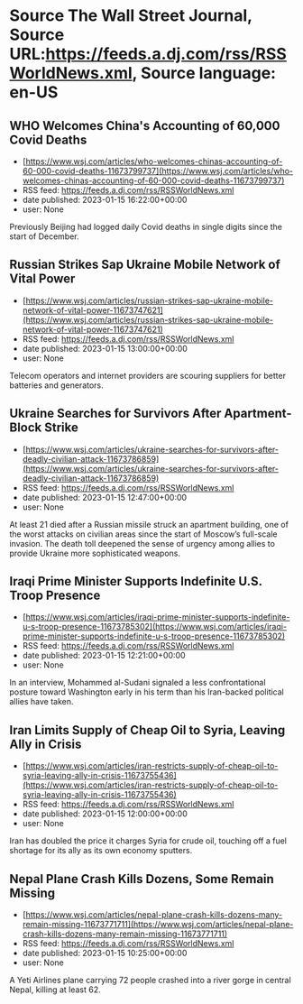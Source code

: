 # Source The Wall Street Journal, Source URL:https://feeds.a.dj.com/rss/RSSWorldNews.xml, Source language: en-US

## WHO Welcomes China's Accounting of 60,000 Covid Deaths
 - [https://www.wsj.com/articles/who-welcomes-chinas-accounting-of-60-000-covid-deaths-11673799737](https://www.wsj.com/articles/who-welcomes-chinas-accounting-of-60-000-covid-deaths-11673799737)
 - RSS feed: https://feeds.a.dj.com/rss/RSSWorldNews.xml
 - date published: 2023-01-15 16:22:00+00:00
 - user: None

Previously Beijing had logged daily Covid deaths in single digits since the start of December.

## Russian Strikes Sap Ukraine Mobile Network of Vital Power
 - [https://www.wsj.com/articles/russian-strikes-sap-ukraine-mobile-network-of-vital-power-11673747621](https://www.wsj.com/articles/russian-strikes-sap-ukraine-mobile-network-of-vital-power-11673747621)
 - RSS feed: https://feeds.a.dj.com/rss/RSSWorldNews.xml
 - date published: 2023-01-15 13:00:00+00:00
 - user: None

Telecom operators and internet providers are scouring suppliers for better batteries and generators.

## Ukraine Searches for Survivors After Apartment-Block Strike
 - [https://www.wsj.com/articles/ukraine-searches-for-survivors-after-deadly-civilian-attack-11673786859](https://www.wsj.com/articles/ukraine-searches-for-survivors-after-deadly-civilian-attack-11673786859)
 - RSS feed: https://feeds.a.dj.com/rss/RSSWorldNews.xml
 - date published: 2023-01-15 12:47:00+00:00
 - user: None

At least 21 died after a Russian missile struck an apartment building, one of the worst attacks on civilian areas since the start of Moscow’s full-scale invasion. The death toll deepened the sense of urgency among allies to provide Ukraine more sophisticated weapons.

## Iraqi Prime Minister Supports Indefinite U.S. Troop Presence
 - [https://www.wsj.com/articles/iraqi-prime-minister-supports-indefinite-u-s-troop-presence-11673785302](https://www.wsj.com/articles/iraqi-prime-minister-supports-indefinite-u-s-troop-presence-11673785302)
 - RSS feed: https://feeds.a.dj.com/rss/RSSWorldNews.xml
 - date published: 2023-01-15 12:21:00+00:00
 - user: None

In an interview, Mohammed al-Sudani signaled a less confrontational posture toward Washington early in his term than his Iran-backed political allies have taken.

## Iran Limits Supply of Cheap Oil to Syria, Leaving Ally in Crisis
 - [https://www.wsj.com/articles/iran-restricts-supply-of-cheap-oil-to-syria-leaving-ally-in-crisis-11673755436](https://www.wsj.com/articles/iran-restricts-supply-of-cheap-oil-to-syria-leaving-ally-in-crisis-11673755436)
 - RSS feed: https://feeds.a.dj.com/rss/RSSWorldNews.xml
 - date published: 2023-01-15 12:00:00+00:00
 - user: None

Iran has doubled the price it charges Syria for crude oil, touching off a fuel shortage for its ally as its own economy sputters.

## Nepal Plane Crash Kills Dozens, Some Remain Missing
 - [https://www.wsj.com/articles/nepal-plane-crash-kills-dozens-many-remain-missing-11673771711](https://www.wsj.com/articles/nepal-plane-crash-kills-dozens-many-remain-missing-11673771711)
 - RSS feed: https://feeds.a.dj.com/rss/RSSWorldNews.xml
 - date published: 2023-01-15 10:25:00+00:00
 - user: None

A Yeti Airlines plane carrying 72 people crashed into a river gorge in central Nepal, killing at least 62.
